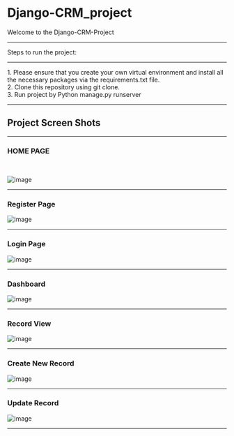# Django-CRM_project

Welcome to the Django-CRM-Project

<hr>
Steps to run the project:
<br>
<hr>
1. Please ensure that you create your own virtual environment and install all the necessary packages via the requirements.txt file.
<br>
2. Clone this repository using git clone.
<br>
3. Run project by Python manage.py runserver
<br>
<hr>

## Project Screen Shots
<hr>

### HOME PAGE

<br>

![image](https://github.com/Sanchit-chitke/Django-CRM_project/assets/109956204/a03f9401-9a0a-4bb0-921d-c8b79feee48b)



<hr>

### Register Page

![image](https://github.com/Sanchit-chitke/Django-CRM_project/assets/109956204/16dc36ed-56ec-4c2e-859f-58868f7ec396)

<hr>

### Login Page

![image](https://github.com/Sanchit-chitke/Django-CRM_project/assets/109956204/24a3adac-3153-4cd9-bbbc-733768a97049)

<hr>

### Dashboard

![image](https://github.com/Sanchit-chitke/Django-CRM_project/assets/109956204/5dab10e3-22a7-4ce9-947c-bd150942e5c3)

<hr>

### Record View

![image](https://github.com/Sanchit-chitke/Django-CRM_project/assets/109956204/66facc07-96a8-4c1c-86ee-2a49365adfc3)

<hr> 

### Create New Record

![image](https://github.com/Sanchit-chitke/Django-CRM_project/assets/109956204/7bbbf825-1851-4c75-8bb5-2143dd6fb431)

<hr>

### Update Record

![image](https://github.com/Sanchit-chitke/Django-CRM_project/assets/109956204/c4e26d59-580d-4a5c-ae12-fc9ac524c523)

<hr>





